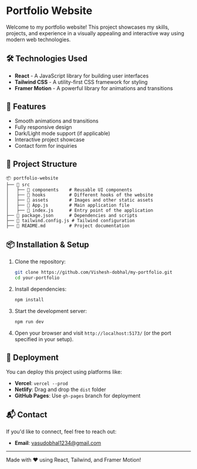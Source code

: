 # Portfolio Website

Welcome to my portfolio website! This project showcases my skills, projects, and experience in a visually appealing and interactive way using modern web technologies.

## 🛠️ Technologies Used
- **React** - A JavaScript library for building user interfaces
- **Tailwind CSS** - A utility-first CSS framework for styling
- **Framer Motion** - A powerful library for animations and transitions

## 🚀 Features
- Smooth animations and transitions
- Fully responsive design
- Dark/Light mode support (if applicable)
- Interactive project showcase
- Contact form for inquiries

## 📂 Project Structure
```
📦 portfolio-website
├── 📂 src
│   ├── 📂 components    # Reusable UI components
│   ├── 📂 hooks         # Different hooks of the website
│   ├── 📂 assets        # Images and other static assets
│   ├── 📜 App.js        # Main application file
│   ├── 📜 index.js      # Entry point of the application
├── 📜 package.json      # Dependencies and scripts
├── 📜 tailwind.config.js # Tailwind configuration
├── 📜 README.md         # Project documentation
```

## 📦 Installation & Setup

1. Clone the repository:
   ```sh
   git clone https://github.com/Vishesh-dobhal/my-portfolio.git
   cd your-portfolio
   ```
2. Install dependencies:
   ```sh
   npm install
   ```
3. Start the development server:
   ```sh
   npm run dev
   ```
4. Open your browser and visit `http://localhost:5173/` (or the port specified in your setup).



## 🚀 Deployment
You can deploy this project using platforms like:
- **Vercel**: `vercel --prod`
- **Netlify**: Drag and drop the `dist` folder
- **GitHub Pages**: Use `gh-pages` branch for deployment

## 📬 Contact
If you'd like to connect, feel free to reach out:
- **Email**: vasudobhal1234@gmail.com

---

Made with ❤️ using React, Tailwind, and Framer Motion!

